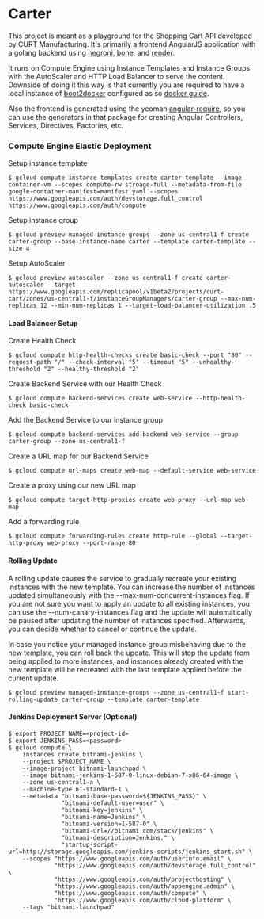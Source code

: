 Carter
========

This project is meant as a playground for the Shopping Cart API developed
by CURT Manufacturing. It's primarily a frontend AngularJS application
with a golang backend using [negroni](https://github.com/codegangsta/negroni),
[bone](https://github.com/squiidz/bone), and [render](https://github.com/unrolled/render).

It runs on Compute Engine using Instance Templates and Instance Groups with
the AutoScaler and HTTP Load Balancer to serve the content. Downside of doing it
this way is that currently you are required to have a local instance of
[boot2docker](http://boot2docker.io/) configured as
so [docker guide](https://docs.docker.com/installation/mac/).

Also the frontend is generated using the yeoman
[angular-require](https://github.com/aaronallport/generator-angular-require),
so you can use the generators in that package for creating Angular Controllers,
Services, Directives, Factories, etc.


### Compute Engine Elastic Deployment

Setup instance template
```shell
$ gcloud compute instance-templates create carter-template --image container-vm --scopes compute-rw stroage-full --metadata-from-file google-container-manifest=manifest.yaml --scopes https://www.googleapis.com/auth/devstorage.full_control https://www.googleapis.com/auth/compute
```

Setup instance group
```shell
$ gcloud preview managed-instance-groups --zone us-central1-f create carter-group --base-instance-name carter --template carter-template --size 4
```

Setup AutoScaler
```shell
$ gcloud preview autoscaler --zone us-central1-f create carter-autoscaler --target https://www.googleapis.com/replicapool/v1beta2/projects/curt-cart/zones/us-central1-f/instanceGroupManagers/carter-group --max-num-replicas 12 --min-num-replicas 1 --target-load-balancer-utilization .5
```

#### Load Balancer Setup

Create Health Check
```shell
$ gcloud compute http-health-checks create basic-check --port "80" --request-path "/" --check-interval "5" --timeout "5" --unhealthy-threshold "2" --healthy-threshold "2"
```

Create Backend Service with our Health Check
```shell
$ gcloud compute backend-services create web-service --http-health-check basic-check
```

Add the Backend Service to our instance group
```shell
$ gcloud compute backend-services add-backend web-service --group carter-group --zone us-central1-f
```

Create a URL map for our Backend Service
```shell
$ gcloud compute url-maps create web-map --default-service web-service
```

Create a proxy using our new URL map
```shell
$ gcloud compute target-http-proxies create web-proxy --url-map web-map
```

Add a forwarding rule
```shell
$ gcloud compute forwarding-rules create http-rule --global --target-http-proxy web-proxy --port-range 80
```

#### Rolling Update

A rolling update causes the service to gradually recreate your existing instances
with the new template. You can increase the number of instances updated
simultaneously with the --max-num-concurrent-instances flag. If you are not
sure you want to apply an update to all existing instances, you can use the
--num-canary-instances flag and the update will automatically be paused after
updating the number of instances specified. Afterwards, you can decide whether
to cancel or continue the update.

In case you notice your managed instance group misbehaving due to the new
template, you can roll back the update. This will stop the update from being
applied to more instances, and instances already created with the new template
will be recreated with the last template applied before the current update.

```shell
$ gcloud preview managed-instance-groups --zone us-central1-f start-rolling-update carter-group --template carter-template
```

#### Jenkins Deployment Server (Optional)
```shell
$ export PROJECT_NAME=<project-id>
$ export JENKINS_PASS=<password>
$ gcloud compute \
    instances create bitnami-jenkins \
    --project $PROJECT_NAME \
    --image-project bitnami-launchpad \
    --image bitnami-jenkins-1-587-0-linux-debian-7-x86-64-image \
    --zone us-central1-a \
    --machine-type n1-standard-1 \
    --metadata "bitnami-base-password=${JENKINS_PASS}" \
               "bitnami-default-user=user" \
               "bitnami-key=jenkins" \
               "bitnami-name=Jenkins" \
               "bitnami-version=1-587-0" \
               "bitnami-url=//bitnami.com/stack/jenkins" \
               "bitnami-description=Jenkins." \
               "startup-script-url=http://storage.googleapis.com/jenkins-scripts/jenkins_start.sh" \
    --scopes "https://www.googleapis.com/auth/userinfo.email" \
             "https://www.googleapis.com/auth/devstorage.full_control" \
             "https://www.googleapis.com/auth/projecthosting" \
             "https://www.googleapis.com/auth/appengine.admin" \
             "https://www.googleapis.com/auth/compute" \
             "https://www.googleapis.com/auth/cloud-platform" \
    --tags "bitnami-launchpad"
```

